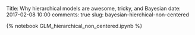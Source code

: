 Title: Why hierarchical models are awesome, tricky, and Bayesian
date: 2017-02-08 10:00
comments: true
slug: bayesian-hierchical-non-centered

{% notebook GLM_hierarchical_non_centered.ipynb %}
